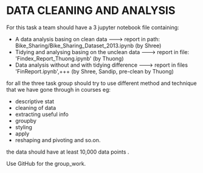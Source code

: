 # DATA CLEANING AND ANALYSIS
For this task a team should have a 3 jupyter notebook file containing:
- A data analysis basing on clean data ---> report in path: Bike_Sharing/Bike_Sharing_Dataset_2013.ipynb  (by Shree)
- Tidying and analysing basing on the unclean data ---> report in file: 'Findex_Report_Thuong.ipynb'  (by Thuong)
- Data analysis without and with tidying difference ---> report in files 'FinReport.ipynb',+++  (by Shree, Sandip, pre-clean by Thuong)

for all the three task group should try to use different method and technique that we have gone through in courses eg:
- descriptive stat
- cleaning of data
- extracting useful info
- groupby
- styling
- apply 
- reshaping and pivoting
and so.on.

the data should have at least 10,000 data points .

Use GitHub for the group_work.
